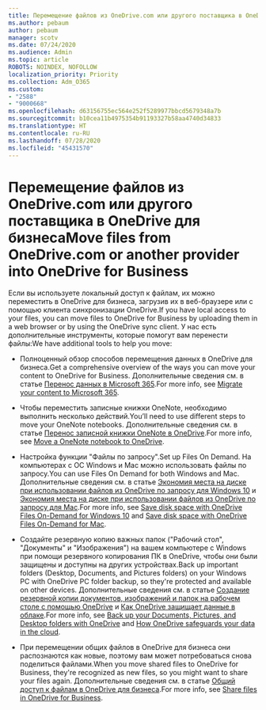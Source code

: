 ```yaml
---
title: Перемещение файлов из OneDrive.com или другого поставщика в OneDrive для бизнеса
ms.author: pebaum
author: pebaum
manager: scotv
ms.date: 07/24/2020
ms.audience: Admin
ms.topic: article
ROBOTS: NOINDEX, NOFOLLOW
localization_priority: Priority
ms.collection: Adm_O365
ms.custom:
- "2588"
- "9000668"
ms.openlocfilehash: d63156755ec564e252f5289977bbcd5679348a7b
ms.sourcegitcommit: b10cea11b4975354b91193327b58aa4740d34833
ms.translationtype: HT
ms.contentlocale: ru-RU
ms.lasthandoff: 07/28/2020
ms.locfileid: "45431570"
---
```

# <a name="move-files-from-onedrivecom-or-another-provider-into-onedrive-for-business"></a><span data-ttu-id="fb0f7-102">Перемещение файлов из OneDrive.com или другого поставщика в OneDrive для бизнеса</span><span class="sxs-lookup"><span data-stu-id="fb0f7-102">Move files from OneDrive.com or another provider into OneDrive for Business</span></span>

<span data-ttu-id="fb0f7-103">Если вы используете локальный доступ к файлам, их можно переместить в OneDrive для бизнеса, загрузив их в веб-браузере или с помощью клиента синхронизации OneDrive.</span><span class="sxs-lookup"><span data-stu-id="fb0f7-103">If you have local access to your files, you can move files to OneDrive for Business by uploading them in a web browser or by using the OneDrive sync client.</span></span> <span data-ttu-id="fb0f7-104">У нас есть дополнительные инструменты, которые помогут вам перенести файлы:</span><span class="sxs-lookup"><span data-stu-id="fb0f7-104">We have additional tools to help you move:</span></span>

- <span data-ttu-id="fb0f7-105">Полноценный обзор способов перемещения данных в OneDrive для бизнеса.</span><span class="sxs-lookup"><span data-stu-id="fb0f7-105">Get a comprehensive overview of the ways you can move your content to OneDrive for Business.</span></span> <span data-ttu-id="fb0f7-106">Дополнительные сведения см. в статье [Перенос данных в Microsoft 365](https://docs.microsoft.com/sharepointmigration/migrate-to-sharepoint-online).</span><span class="sxs-lookup"><span data-stu-id="fb0f7-106">For more info, see [Migrate your content to Microsoft 365](https://docs.microsoft.com/sharepointmigration/migrate-to-sharepoint-online).</span></span>
- <span data-ttu-id="fb0f7-107">Чтобы переместить записные книжки OneNote, необходимо выполнить несколько действий.</span><span class="sxs-lookup"><span data-stu-id="fb0f7-107">You’ll need to use different steps to move your OneNote notebooks.</span></span> <span data-ttu-id="fb0f7-108">Дополнительные сведения см. в статье [Перенос записной книжки OneNote в OneDrive](https://support.office.com/article/move-a-onenote-notebook-to-onedrive-0af0a141-0bdf-49ab-9e50-45dbcca44082).</span><span class="sxs-lookup"><span data-stu-id="fb0f7-108">For more info, see [Move a OneNote notebook to OneDrive](https://support.office.com/article/move-a-onenote-notebook-to-onedrive-0af0a141-0bdf-49ab-9e50-45dbcca44082).</span></span>
    
- <span data-ttu-id="fb0f7-109">Настройка функции "Файлы по запросу".</span><span class="sxs-lookup"><span data-stu-id="fb0f7-109">Set up Files On Demand.</span></span> <span data-ttu-id="fb0f7-110">На компьютерах с ОС Windows и Mac можно использовать файлы по запросу.</span><span class="sxs-lookup"><span data-stu-id="fb0f7-110">You can use Files On Demand for both Windows and Mac.</span></span> <span data-ttu-id="fb0f7-111">Дополнительные сведения см. в статье [Экономия места на диске при использовании файлов из OneDrive по запросу для Windows 10](https://support.office.com/article/Save-disk-space-with-OneDrive-Files-On-Demand-for-Windows-10-0e6860d3-d9f3-4971-b321-7092438fb38e) и [Экономия места на диске при использовании файлов из OneDrive по запросу для Mac](https://support.office.com/article/Save-disk-space-with-OneDrive-Files-On-Demand-for-Mac-529f6d53-e572-4922-a585-e7a318c135f0).</span><span class="sxs-lookup"><span data-stu-id="fb0f7-111">For more info, see [Save disk space with OneDrive Files On-Demand for Windows 10](https://support.office.com/article/Save-disk-space-with-OneDrive-Files-On-Demand-for-Windows-10-0e6860d3-d9f3-4971-b321-7092438fb38e)  and [Save disk space with OneDrive Files On-Demand for Mac](https://support.office.com/article/Save-disk-space-with-OneDrive-Files-On-Demand-for-Mac-529f6d53-e572-4922-a585-e7a318c135f0).</span></span>
- <span data-ttu-id="fb0f7-112">Создайте резервную копию важных папок ("Рабочий стол", "Документы" и "Изображения") на вашем компьютере с Windows при помощи резервного копирования ПК в OneDrive, чтобы они были защищены и доступны на других устройствах.</span><span class="sxs-lookup"><span data-stu-id="fb0f7-112">Back up important folders (Desktop, Documents, and Pictures folders) on your Windows PC with OneDrive PC folder backup, so they're protected and available on other devices.</span></span> <span data-ttu-id="fb0f7-113">Дополнительные сведения см. в статье [Создание резервной копии документов, изображений и папок на рабочем столе с помощью OneDrive](https://support.office.com/article/back-up-your-documents-pictures-and-desktop-folders-with-onedrive-d61a7930-a6fb-4b95-b28a-6552e77c3057) и [Как OneDrive защищает данные в облаке](https://support.office.com/article/how-onedrive-safeguards-your-data-in-the-cloud-23c6ea94-3608-48d7-8bf0-80e142edd1e1).</span><span class="sxs-lookup"><span data-stu-id="fb0f7-113">For more info, see [Back up your Documents, Pictures, and Desktop folders with OneDrive](https://support.office.com/article/back-up-your-documents-pictures-and-desktop-folders-with-onedrive-d61a7930-a6fb-4b95-b28a-6552e77c3057) and [How OneDrive safeguards your data in the cloud](https://support.office.com/article/how-onedrive-safeguards-your-data-in-the-cloud-23c6ea94-3608-48d7-8bf0-80e142edd1e1).</span></span> 
- <span data-ttu-id="fb0f7-114">При перемещении общих файлов в OneDrive для бизнеса они распознаются как новые, поэтому вам может потребоваться снова поделиться файлами.</span><span class="sxs-lookup"><span data-stu-id="fb0f7-114">When you move shared files to OneDrive for Business, they're recognized as new files, so you might want to share your files again.</span></span> <span data-ttu-id="fb0f7-115">Дополнительные сведения см. в статье [Общий доступ к файлам в OneDrive для бизнеса](https://support.office.com/article/Move-files-from-OneDrive-to-OneDrive-for-Business-7fb28cad-7e25-451f-8b4b-2d1a71e5c0e9#sharefiles).</span><span class="sxs-lookup"><span data-stu-id="fb0f7-115">For more info, see [Share files in OneDrive for Business](https://support.office.com/article/Move-files-from-OneDrive-to-OneDrive-for-Business-7fb28cad-7e25-451f-8b4b-2d1a71e5c0e9#sharefiles).</span></span>